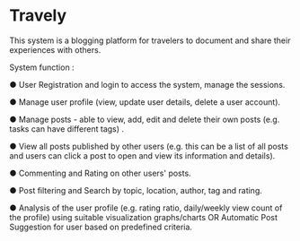 # Travely
This system is a blogging platform for travelers to document and share their experiences with others.




System function :

● User Registration and login to access the system, manage the sessions.

● Manage user profile (view, update user details, delete a user account).

● Manage posts - able to view, add, edit and delete their own posts (e.g.
tasks can have different tags) .

● View all posts published by other users (e.g. this can be a list of all
posts and users can click a post to open and view its information and
details).

● Commenting and Rating on other users' posts.

● Post filtering and Search by topic, location, author, tag and rating.

● Analysis of the user profile (e.g. rating ratio, daily/weekly view count
of the profile) using suitable visualization graphs/charts OR Automatic Post Suggestion for user based on predefined criteria.
